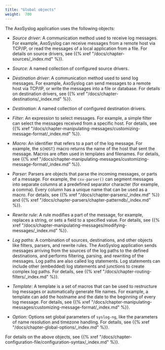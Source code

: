 ```yaml
---
title: "Global objects"
weight:  700
---
```

<!-- DISCLAIMER: This file is based on the syslog-ng Open Source Edition documentation https://github.com/balabit/syslog-ng-ose-guides/commit/2f4a52ee61d1ea9ad27cb4f3168b95408fddfdf2 and is used under the terms of The syslog-ng Open Source Edition Documentation License. The file has been modified by Axoflow. -->

The AxoSyslog application uses the following objects:

  - *Source driver*: A communication method used to receive log messages. For example, AxoSyslog can receive messages from a remote host via TCP/IP, or read the messages of a local application from a file. For details on source drivers, see {{% xref "/docs/chapter-sources/_index.md" %}}.

  - *Source*: A named collection of configured source drivers.

  - *Destination driver*: A communication method used to send log messages. For example, AxoSyslog can send messages to a remote host via TCP/IP, or write the messages into a file or database. For details on destination drivers, see {{% xref "/docs/chapter-destinations/_index.md" %}}.

  - *Destination*: A named collection of configured destination drivers.

  - *Filter*: An expression to select messages. For example, a simple filter can select the messages received from a specific host. For details, see {{% xref "/docs/chapter-manipulating-messages/customizing-message-format/_index.md" %}}.

  - *Macro*: An identifier that refers to a part of the log message. For example, the `${HOST}` macro returns the name of the host that sent the message. Macros are often used in templates and filenames. For details, see {{% xref "/docs/chapter-manipulating-messages/customizing-message-format/_index.md" %}}.

  - *Parser*: Parsers are objects that parse the incoming messages, or parts of a message. For example, the `csv-parser()` can segment messages into separate columns at a predefined separator character (for example, a comma). Every column has a unique name that can be used as a macro. For details, see {{% xref "/docs/chapter-parsers/_index.md" %}} and {{% xref "/docs/chapter-parsers/chapter-patterndb/_index.md" %}}.

  - *Rewrite rule*: A rule modifies a part of the message, for example, replaces a string, or sets a field to a specified value. For details, see {{% xref "/docs/chapter-manipulating-messages/modifying-messages/_index.md" %}}.

  - *Log paths*: A combination of sources, destinations, and other objects like filters, parsers, and rewrite rules. The AxoSyslog application sends messages arriving from the sources of the log paths to the defined destinations, and performs filtering, parsing, and rewriting of the messages. Log paths are also called log statements. Log statements can include other (embedded) log statements and junctions to create complex log paths. For details, see {{% xref "/docs/chapter-routing-filters/_index.md" %}}.

  - *Template*: A template is a set of macros that can be used to restructure log messages or automatically generate file names. For example, a template can add the hostname and the date to the beginning of every log message. For details, see {{% xref "/docs/chapter-manipulating-messages/customizing-message-format/_index.md" %}}.

  - *Option*: Options set global parameters of `syslog-ng`, like the parameters of name resolution and timezone handling. For details, see {{% xref "/docs/chapter-global-options/_index.md" %}}.

For details on the above objects, see {{% xref "/docs/chapter-configuration-file/configuration-syntax/_index.md" %}}.
